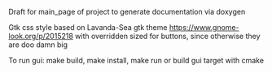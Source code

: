 Draft for main_page of project to generate documentation via doxygen

Gtk css  style based on Lavanda-Sea gtk theme https://www.gnome-look.org/p/2015218 with overridden sized for buttons, since otherwise they are doo damn big

To run gui: make build, make install, make run or build gui target with cmake